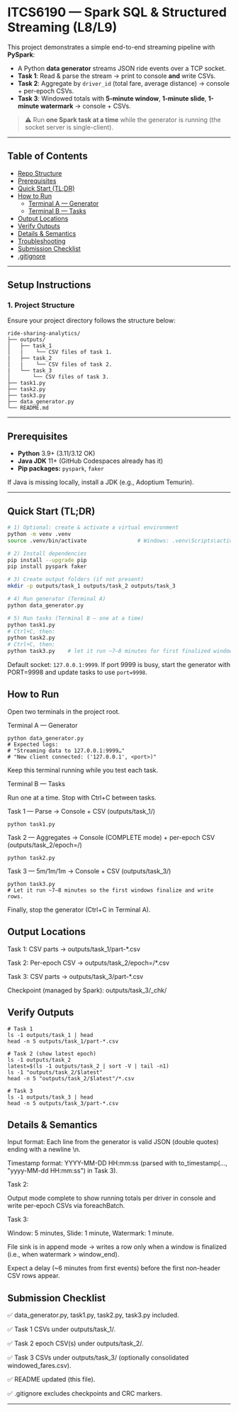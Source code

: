 # ITCS6190 — Spark SQL & Structured Streaming (L8/L9)

This project demonstrates a simple end-to-end streaming pipeline with **PySpark**:

- A Python **data generator** streams JSON ride events over a TCP socket.
- **Task 1**: Read & parse the stream → print to console **and** write CSVs.
- **Task 2**: Aggregate by `driver_id` (total fare, average distance) → console + per-epoch CSVs.
- **Task 3**: Windowed totals with **5-minute window**, **1-minute slide**, **1-minute watermark** → console + CSVs.

> ⚠️ Run **one Spark task at a time** while the generator is running (the socket server is single-client).

---

## Table of Contents
- [Repo Structure](#repo-structure)
- [Prerequisites](#prerequisites)
- [Quick Start (TL;DR)](#quick-start-tldr)
- [How to Run](#how-to-run)
  - [Terminal A — Generator](#terminal-a--generator)
  - [Terminal B — Tasks](#terminal-b--tasks)
- [Output Locations](#output-locations)
- [Verify Outputs](#verify-outputs)
- [Details & Semantics](#details--semantics)
- [Troubleshooting](#troubleshooting)
- [Submission Checklist](#submission-checklist)
- [.gitignore](#gitignore)

---

## **Setup Instructions**

### **1. Project Structure**

Ensure your project directory follows the structure below:

```
ride-sharing-analytics/
├── outputs/
│   ├── task_1
│   |    └── CSV files of task 1.
|   ├── task_2
│   |    └── CSV files of task 2.
|   └── task_3
│       └── CSV files of task 3.
├── task1.py
├── task2.py
├── task3.py
├── data_generator.py
└── README.md
```



---

## Prerequisites

- **Python** 3.9+ (3.11/3.12 OK)
- **Java JDK** 11+ (GitHub Codespaces already has it)
- **Pip packages:** `pyspark`, `faker`

If Java is missing locally, install a JDK (e.g., Adoptium Temurin).

---

## Quick Start (TL;DR)

```bash
# 1) Optional: create & activate a virtual environment
python -m venv .venv
source .venv/bin/activate                # Windows: .venv\Scripts\activate

# 2) Install dependencies
pip install --upgrade pip
pip install pyspark faker

# 3) Create output folders (if not present)
mkdir -p outputs/task_1 outputs/task_2 outputs/task_3

# 4) Run generator (Terminal A)
python data_generator.py

# 5) Run tasks (Terminal B — one at a time)
python task1.py
# Ctrl+C, then:
python task2.py
# Ctrl+C, then:
python task3.py    # let it run ~7–8 minutes for first finalized windows
```

Default socket: `127.0.0.1:9999`.
If port 9999 is busy, start the generator with PORT=9998 and update tasks to use `port=9998`.

## How to Run

Open two terminals in the project root.

Terminal A — Generator
```
python data_generator.py
# Expected logs:
# "Streaming data to 127.0.0.1:9999…"
# "New client connected: ('127.0.0.1', <port>)"
```

Keep this terminal running while you test each task.


Terminal B — Tasks

Run one at a time. Stop with Ctrl+C between tasks.

Task 1 — Parse → Console + CSV (outputs/task_1/)
```
python task1.py
```
Task 2 — Aggregates → Console (COMPLETE mode) + per-epoch CSV (outputs/task_2/epoch=<n>/)
```
python task2.py
```

Task 3 — 5m/1m/1m → Console + CSV (outputs/task_3/)
```
python task3.py
# Let it run ~7–8 minutes so the first windows finalize and write rows.
```
Finally, stop the generator (Ctrl+C in Terminal A).

## Output Locations

Task 1: CSV parts → outputs/task_1/part-*.csv

Task 2: Per-epoch CSV → outputs/task_2/epoch=<id>/*.csv

Task 3: CSV parts → outputs/task_3/part-*.csv

Checkpoint (managed by Spark): outputs/task_3/_chk/


## Verify Outputs
```
# Task 1
ls -1 outputs/task_1 | head
head -n 5 outputs/task_1/part-*.csv

# Task 2 (show latest epoch)
ls -1 outputs/task_2
latest=$(ls -1 outputs/task_2 | sort -V | tail -n1)
ls -1 "outputs/task_2/$latest"
head -n 5 "outputs/task_2/$latest"/*.csv

# Task 3
ls -1 outputs/task_3 | head
head -n 5 outputs/task_3/part-*.csv
```

## Details & Semantics

Input format: Each line from the generator is valid JSON (double quotes) ending with a newline \n.

Timestamp format: YYYY-MM-DD HH:mm:ss (parsed with to_timestamp(..., "yyyy-MM-dd HH:mm:ss") in Task 3).

Task 2:

Output mode complete to show running totals per driver in console and write per-epoch CSVs via foreachBatch.

Task 3:

Window: 5 minutes, Slide: 1 minute, Watermark: 1 minute.

File sink is in append mode → writes a row only when a window is finalized (i.e., when watermark > window_end).

Expect a delay (~6 minutes from first events) before the first non-header CSV rows appear.



## Submission Checklist

✅ data_generator.py, task1.py, task2.py, task3.py included.

✅ Task 1 CSVs under outputs/task_1/.

✅ Task 2 epoch CSV(s) under outputs/task_2/.

✅ Task 3 CSVs under outputs/task_3/ (optionally consolidated windowed_fares.csv).

✅ README updated (this file).

✅ .gitignore excludes checkpoints and CRC markers.

---

